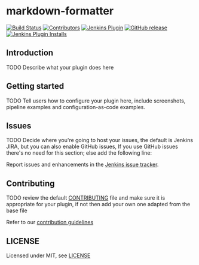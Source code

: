 # markdown-formatter

[![Build Status](https://ci.jenkins.io/job/Plugins/job/markdown-formatter-plugin/job/master/badge/icon)](https://ci.jenkins.io/job/Plugins/job/markdown-formatter-plugin/job/master/)
[![Contributors](https://img.shields.io/github/contributors/jenkinsci/markdown-formatter-plugin.svg)](https://github.com/jenkinsci/markdown-formatter-plugin/graphs/contributors)
[![Jenkins Plugin](https://img.shields.io/jenkins/plugin/v/markdown-formatter.svg)](https://plugins.jenkins.io/markdown-formatter)
[![GitHub release](https://img.shields.io/github/release/jenkinsci/markdown-formatter-plugin.svg?label=changelog)](https://github.com/jenkinsci/markdown-formatter-plugin/releases/latest)
[![Jenkins Plugin Installs](https://img.shields.io/jenkins/plugin/i/markdown-formatter.svg?color=blue)](https://plugins.jenkins.io/markdown-formatter)

## Introduction

TODO Describe what your plugin does here

## Getting started

TODO Tell users how to configure your plugin here, include screenshots, pipeline examples and 
configuration-as-code examples.

## Issues

TODO Decide where you're going to host your issues, the default is Jenkins JIRA, but you can also enable GitHub issues,
If you use GitHub issues there's no need for this section; else add the following line:

Report issues and enhancements in the [Jenkins issue tracker](https://issues.jenkins-ci.org/).

## Contributing

TODO review the default [CONTRIBUTING](https://github.com/jenkinsci/.github/blob/master/CONTRIBUTING.md) file and make sure it is appropriate for your plugin, if not then add your own one adapted from the base file

Refer to our [contribution guidelines](https://github.com/jenkinsci/.github/blob/master/CONTRIBUTING.md)

## LICENSE

Licensed under MIT, see [LICENSE](LICENSE.md)

